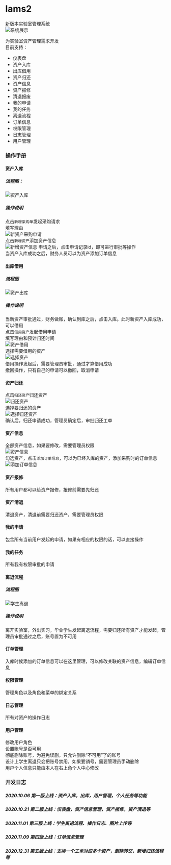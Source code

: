 # lams2
新版本实验室管理系统   
![系统展示](https://raw.githubusercontent.com/huhongjian/images/main/img/20210116235512.png)

为实验室资产管理需求开发  
目前支持：  
- 仪表盘
- 资产入库
- 出库借用
- 资产归还
- 资产信息
- 资产报修
- 清退报废
- 我的申请
- 我的任务
- 离退流程
- 订单信息
- 权限管理
- 日志管理
- 用户管理

### 操作手册
#### 资产入库
##### 流程图：  
![资产入库](https://raw.githubusercontent.com/huhongjian/images/main/img/Snipaste_2020-10-08_20-06-17.jpg)
##### 操作说明
点击`新增采购单`发起采购请求  
填写理由  
![新资产采购申请](https://raw.githubusercontent.com/huhongjian/images/main/img/20210116235843.png)  
点击`新增资产`添加资产信息   
![新增资产信息](https://raw.githubusercontent.com/huhongjian/images/main/img/20210117000223.png)
申请之后，点击申请记录id，即可进行审批等操作   
当资产入库成功之后，财务人员可以为资产添加订单信息   
#### 出库借用
##### 流程图  
![资产出库](https://raw.githubusercontent.com/huhongjian/images/main/img/20210117000709.png)  
##### 操作说明
当新资产审批通过，财务做账，确认到库之后，点击入库。此时新资产入库成功，可以借用  
点击`借用资产`发起借用申请  
填写理由和预计归还时间  
![资产借用](https://raw.githubusercontent.com/huhongjian/images/main/img/20210117000900.png)  
选择需要借用的资产  
![选择资产](https://raw.githubusercontent.com/huhongjian/images/main/img/20210117001109.png)  
借用操作发起后，需要管理员审批，通过才算借用成功    
撤回操作，只有自己的申请可以撤回，取消申请  
#### 资产归还
点击`归还资产`归还资产  
![归还资产](https://raw.githubusercontent.com/huhongjian/images/main/img/20210117010653.png)  
选择要归还的资产  
![选择归还资产](https://raw.githubusercontent.com/huhongjian/images/main/img/20210117010742.png)  
确认后，归还申请成功，管理员确定后，审批归还工单  
#### 资产信息
全部资产信息，如果要修改，需要管理员权限  
![资产信息](https://raw.githubusercontent.com/huhongjian/images/main/img/20210117010909.png)  
勾选资产，点击`添加订单信息`，可以为已经入库的资产，添加采购时的订单信息  
![添加订单信息](https://raw.githubusercontent.com/huhongjian/images/main/img/20210117011036.png)  
#### 资产报修
所有用户都可以给资产报修，报修前需要先归还
#### 资产清退
清退资产，清退前需要归还资产，需要管理员权限
#### 我的申请
包含所有当前用户发起的申请，如果有相应的权限的话，可以直接操作
#### 我的任务
所有我有权限审批的申请
#### 离退流程
##### 流程图
![学生离退](https://raw.githubusercontent.com/huhongjian/images/main/img/20201101234604.png)  
##### 操作说明
离开实验室，外出实习，毕业学生发起离退流程，需要归还所有资产才能发起，管理员审批通过之后，账号置为不可用
#### 订单管理
入库时候添加的订单信息可以在这里管理，可以修改关联的资产信息，编辑订单信息
#### 权限管理
管理角色以及角色和菜单的绑定关系
#### 日志管理
所有对资产的操作日志
#### 用户管理
修改用户角色  
设置账号是否可用  
彻底删除账号，为避免误删，只允许删除“不可用”了的账号    
设计上学生离退只会把账号禁用，如果要销号，需要管理员手动删除  
用户个人信息只能由本人在右上角个人中心修改  
### 开发日志
##### 2020.10.06 第一版上线：资产入库，出库，用户管理，个人任务等功能
##### 2020.10.21 第二版上线：仪表盘，资产信息管理，资产报修，资产清退等
##### 2020.11.01 第三版上线：学生离退流程、操作日志、图片上传等
##### 2020.11.09 第四版上线：订单信息管理
##### 2020.12.31 第五版上线：支持一个工单对应多个资产，删除转交，新增归还流程等
